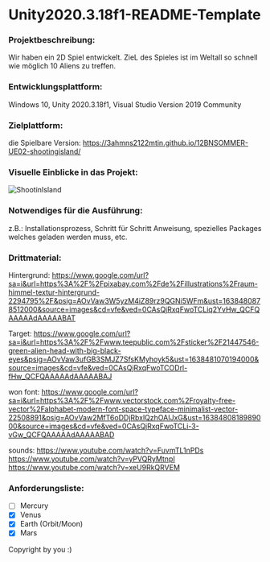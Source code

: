 # Unity2020.3.18f1-README-Template

### Projektbeschreibung: 
Wir haben ein 2D Spiel entwickelt. ZieL des Spieles ist im Weltall so schnell wie möglich 10 Aliens zu treffen.

### Entwicklungsplattform: 
Windows 10, Unity 2020.3.18f1, Visual Studio Version 2019 Community

### Zielplattform: 
die Spielbare Version:
https://3ahmns2122mtin.github.io/12BNSOMMER-UE02-shootingisland/

### Visuelle Einblicke in das Projekt:
![ShootinIsland](https://user-images.githubusercontent.com/90834410/144325078-1ad854d9-f7cb-4fc4-bbfd-152a82c76c47.png)

### Notwendiges für die Ausführung: 
z.B.: Installationsprozess, Schritt für Schritt Anweisung, spezielles Packages welches geladen werden muss, etc.  

### Drittmaterial: 
Hintergrund:
https://www.google.com/url?sa=i&url=https%3A%2F%2Fpixabay.com%2Fde%2Fillustrations%2Fraum-himmel-textur-hintergrund-2294795%2F&psig=AOvVaw3W5yzM4iZ89rz9QGNi5WFm&ust=1638480878512000&source=images&cd=vfe&ved=0CAsQjRxqFwoTCLiq2YvHw_QCFQAAAAAdAAAAABAT

Target:
https://www.google.com/url?sa=i&url=https%3A%2F%2Fwww.teepublic.com%2Fsticker%2F21447546-green-alien-head-with-big-black-eyes&psig=AOvVaw3ufGB3SMJZ7SfsKMyhoyk5&ust=1638481070194000&source=images&cd=vfe&ved=0CAsQjRxqFwoTCODrl-fHw_QCFQAAAAAdAAAAABAJ

won font:
https://www.google.com/url?sa=i&url=https%3A%2F%2Fwww.vectorstock.com%2Froyalty-free-vector%2Falphabet-modern-font-space-typeface-minimalist-vector-22508891&psig=AOvVaw2MfT6oDDjRbxlQzhOAIJxG&ust=1638480818989000&source=images&cd=vfe&ved=0CAsQjRxqFwoTCLi-3-vGw_QCFQAAAAAdAAAAABAD

sounds:
https://www.youtube.com/watch?v=FuvmTL1nPDs
https://www.youtube.com/watch?v=yPVQRyMtnpI
https://www.youtube.com/watch?v=xeU9RkQRVEM

### Anforderungsliste:  
- [ ] Mercury
- [x] Venus
- [x] Earth (Orbit/Moon)
- [x] Mars

Copyright by you :)
